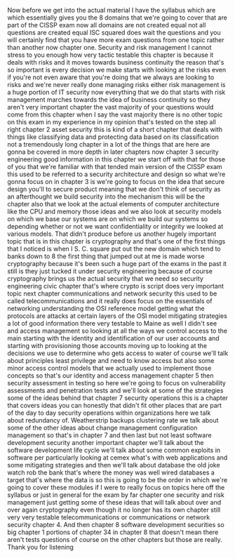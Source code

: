 Now before we get into the actual material I have the syllabus which are which essentially gives you the 8 domains that we're going to cover that are part of the CISSP exam now all domains are not created equal not all questions are created equal ISC squared does wait the questions and you will certainly find that you have more exam questions from one topic rather than another now chapter one. Security and risk management I cannot stress to you enough how very tactic testable this chapter is because it deals with risks and it moves towards business continuity the reason that's so important is every decision we make starts with looking at the risks even if you're not even aware that you're doing that we always are looking to risks and we're never really done managing risks either risk management is a huge portion of IT security now everything that we do that starts with risk management marches towards the idea of business continuity so they aren't very important chapter the vast majority of your questions would come from this chapter when I say the vast majority there is no other topic on this exam in my experience in my opinion that's tested on the step all right chapter 2 asset security this is kind of a short chapter that deals with things like classifying data and protecting data based on its classification not a tremendously long chapter in a lot of the things that are here are gonna be covered in more depth in later chapters now chapter 3 security engineering good information in this chapter we start off with that for those of you that we're familiar with that tended main version of the CISSP exam this used to be referred to a security architecture and design so what we're gonna focus on in chapter 3 is we're going to focus on the idea that secure design you'll to secure product meaning that we don't think of security as an afterthought we build security into the mechanism this will be the chapter also that we look at the actual elements of computer architecture like the CPU and memory those ideas and we also look at security models on which we base our systems are on which we build our systems so depending whether or not we want confidentiality or integrity we looked at various models. That didn't produce before us another hugely important topic that is in this chapter is cryptography and that's one of the first things that I noticed is when I S. C. square put out the new domain which tend to banks down to 8 the first thing that jumped out at me is made worse cryptography because it's been such a huge part of the exams in the past it still is they just tucked it under security engineering because of course cryptography brings us the actual security that we need so security engineering civic chapter that's where crypto is script does very important topic next chapter communications and network security this used to be called telecommunications and it really does focus on the essentials of networking understanding the OSI reference model getting what the protocols are attacks at certain layers of the OSI model mitigating strategies a lot of good information there very testable to Maine as well I didn't see and access management so looking at all the ways we control access to the main starting with the identity and identification of our user accounts and starting with provisioning those accounts moving up to looking at the decisions we use to determine who gets access to water of course we'll talk about principles least privilege and need to know access but also some minor access control models that we actually used to implement those concepts so that's our identity and access management chapter 5 then security assessment in testing so here we're going to focus on vulnerability assessments and penetration tests and we'll look at some of the strategies some of the ideas behind that chapter 7 security operations this is a chapter that covers ideas you can honestly that didn't fit other places that are part of the day to day security operations within organizations here we talk about redundancy of. Weatherstrip backups clustering rate we talk about some of the other ideas about change management configuration management so that's in chapter 7 and then last but not least software development security another important chapter we'll talk about the software development life cycle we'll talk about some common exploits in software per particularly looking at cemex what's with web applications and some mitigating strategies and then we'll talk about database the old joke watch rob the bank that's where the money was well wired databases a target that's where the data is so this is going to be the order in which we're going to cover these modules if I were to really focus on topics here off the syllabus or just in general for the exam by far chapter one security and risk management just getting some of these ideas that will talk about over and over again cryptography even though it no longer has its own chapter still very very testable telecommunications or communications or network security chapter 4. And then chapter 8 software development securities so big chapter 1 portions of chapter 34 in chapter 8 that doesn't mean there aren't tests questions of course on the other chapters but those are really. Thank you for listening 
